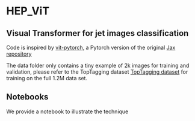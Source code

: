 # HEP\_ViT
## Visual Transformer for jet images classification

Code is inspired by [vit-pytorch](https://github.com/lucidrains/vit-pytorch), a Pytorch version of the original [Jax repository](https://github.com/google-research/vision_transformer)

The data folder only contains a tiny example of 2k images for training and validation, please refer to the TopTagging dataset [TopTagging dataset](https://zenodo.org/record/2603256#.YRUtOi2Q1p8) for training on the full 1.2M data set.

## Notebooks

We provide a notebook to illustrate the technique
